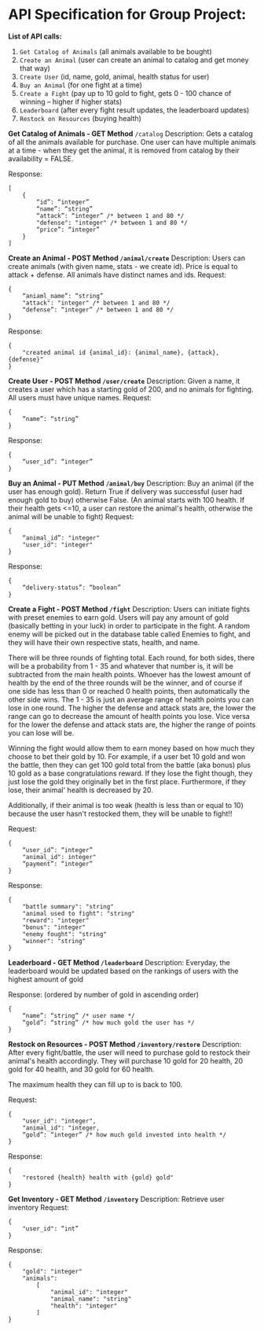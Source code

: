 <h1>API Specification for Group Project:</h1>

**List of API calls:**

1. `Get Catalog of Animals` (all animals available to be bought)
2. `Create an Animal` (user can create an animal to catalog and get money that way)
3. `Create User` (id, name, gold, animal, health status for user)
4. `Buy an Animal` (for one fight at a time)
5. `Create a Fight` (pay up to 10 gold to fight, gets 0 - 100 chance of winning – higher if higher stats)
6. `Leaderboard` (after every fight result updates, the leaderboard updates)
7. `Restock on Resources` (buying health)

**Get Catalog of Animals - GET Method** `/catalog`
Description: Gets a catalog of all the animals available for purchase. One user can have multiple animals at a time - when they get the animal, it is removed from catalog by their availability = FALSE.

Response:

```
[
	{
		“id”: “integer”
		“name”: “string”
		“attack”: “integer” /* between 1 and 80 */
		"defense": "integer" /* between 1 and 80 */
		“price”: “integer”
	}
]
```

**Create an Animal - POST Method `/animal/create`**
Description: Users can create animals (with given name, stats - we create id). Price is equal
to attack + defense. All animals have distinct names and ids.
Request:

```
{
	“aniaml_name”: “string”
	"attack": "integer" /* between 1 and 80 */
	“defense”: “integer” /* between 1 and 80 */
}
```

Response:

```
{
	"created animal id {animal_id}: {animal_name}, {attack}, {defense}"
}
```

**Create User - POST Method `/user/create`**
Description: Given a name, it creates a user which has a starting gold of 200, and no animals for fighting. All users must have unique names.
Request:

```
{
	“name”: “string”
}
```

Response:

```
{
	“user_id”: “integer”
}
```

**Buy an Animal - PUT Method `/animal/buy`**
Description: Buy an animal (if the user has enough gold). Return True if delivery was successful (user had enough gold to buy) otherwise False. (An animal starts with 100 health. If their health gets <=10, a user can restore the animal's health, otherwise the animal will be unable to fight)
Request:

```
{
	“animal_id”: "integer"
	"user_id": "integer"
}
```

Response:

```
{
	“delivery-status”: “boolean”
}
```

**Create a Fight - POST Method `/fight`**
Description: Users can initiate fights with preset enemies to earn gold. Users will pay any amount of gold (basically betting in your luck) in order to participate in the fight. A random enemy will be picked out in the database table called Enemies to fight, and they will have their own respective stats, health, and name.

There will be three rounds of fighting total. Each round, for both sides, there will be a probability from 1 - 35 and whatever that number is, it will be subtracted from the main health points. Whoever has the lowest amount of health by the end of the three rounds will be the winner, and of course if one side has less than 0 or reached 0 health points, then automatically the other side wins. The 1 - 35 is just an average range of health points you can lose in one round. The higher the defense and attack stats are, the lower the range can go to decrease the amount of health points you lose. Vice versa for the lower the defense and attack stats are, the higher the range of points you can lose will be.

Winning the fight would allow them to earn money based on how much they choose to bet their gold by 10. For example, if a user bet 10 gold and won the battle, then they can get 100 gold total from the battle (aka bonus) plus 10 gold as a base congratulations reward. If they lose the fight though, they just lose the gold they originally bet in the first place. Furthermore, if they lose, their animal' health is decreased by 20.

Additionally, if their animal is too weak (health is less than or equal to 10) because the user hasn't restocked them, they will be unable to fight!!

Request:

```
{
	“user_id”: “integer”
	"animal_id": integer"
	“payment”: “integer”
}
```

Response:

```
{
	"battle summary": "string"
	"animal used to fight": "string"
	"reward": "integer"
	"bonus": "integer"
	"enemy fought": "string"
	"winner": "string"
}
```

**Leaderboard - GET Method `/leaderboard`**
Description: Everyday, the leaderboard would be updated based on the rankings of users with the highest amount of gold

Response: (ordered by number of gold in ascending order)

```
{
	“name”: “string” /* user name */
	“gold”: “string” /* how much gold the user has */
}
```

**Restock on Resources - POST Method `/inventory/restore`**
Description: After every fight/battle, the user will need to purchase gold to restock their animal's health accordingly. They will purchase 10 gold for 20 health, 20 gold for 40 health, and 30 gold for 60 health.

The maximum health they can fill up to is back to 100.

Request:

```
{
	"user_id": "integer",
	"animal_id": "integer,
	“gold”: “integer” /* how much gold invested into health */
}
```

Response:

```
{
	"restored {health} health with {gold} gold"
}
```

**Get Inventory - GET Method `/inventory`**
Description: Retrieve user inventory
Request:

```
{
	"user_id": “int”
}
```

Response:

```
{
	"gold": "integer"
	"animals":
		[
			"animal_id": "integer"
			"animal_name": "string"
			"health": "integer"
		]
}
```
